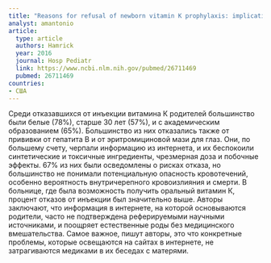 ```yaml
---
title: "Reasons for refusal of newborn vitamin K prophylaxis: implications for management and education"
analyst: amantonio
article:
  type: article
  authors: Hamrick
  year: 2016
  journal: Hosp Pediatr
  link: https://www.ncbi.nlm.nih.gov/pubmed/26711469
  pubmed: 26711469
countries:
- США
---
```


Среди отказавшихся от инъекции витамина К родителей большинство были белые (78%), старше 30 лет (57%), и с академическим образованием (65%). Большинство из них отказались также от прививки от гепатита В и от эритромициновой мази для глаз. Они, по большему счету, черпали информацию из интернета, и их беспокоили синтетические и токсичные ингредиенты, чрезмерная доза и побочные эффекты.
67% из них были осведомлены о рисках отказа, но большинство не понимали потенциальную опасность кровотечений, особенно вероятность внутричерепного кровоизлияния и смерти.
В больнице, где была возможность получить оральный витамин К, процент отказов от инъекции был значительно выше.
Авторы заключают, что информация в интернете, на которой основываются родители, часто не подтверждена реферируемыми научными источниками, и поощряет естественные роды без медицинского вмешательства. Самое важное, пишут авторы, это что конкретные проблемы, которые освещаются на сайтах в интернете, не затрагиваются медиками в их беседах с матерями.
